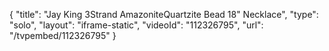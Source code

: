 {
    "title": "Jay King 3Strand AmazoniteQuartzite Bead 18\" Necklace",
    "type": "solo",
    "layout": "iframe-static",
    "videoId": "112326795",
    "url": "\/tvpembed\/112326795"
}